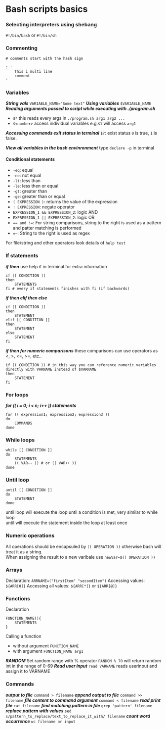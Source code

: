 # Bash scripts basics
### Selecting interpreters using shebang
`#!/bin/bash` or `#!/bin/sh`

### Commenting
`# comments start with the hash sign`
```
: '
    This i multi line 
    comment
'
```

### Variables
***String vals***
`VARIABLE_NAME="Some text"`
***Using variables***
`$VARIABLE_NAME`
***Reading arguments passed to script while executing with ./program.sh***
* `$*` this reads every args in `./program.sh arg1 arg2 ...`
* `$<number>` access individual variables e.g.`$1` will access `arg1`

***Accessing commands exit status in terminal***
`$?`: exist status `0` is true, `1` is false. 

***View all variables in the bash envinronment***
type `declare -p` in terminal

#### Conditional statements
* `-eq`: equal 
* `-ne`: not equal
* `-lt`: less than
* `-le`: less then or equal
* `-gt`: greater than
* `-ge`: greater than or equal
* `( EXPRESSION )`: returns the value of the expression
* `! EXPRESSION`: negate operator
* `EXPRESSION_1 && EXPRESSION_2`: logic AND
* `EXPRESSION_1 || EXPRESSION_2`: logic OR
* `== and !=`: For string comparisons, string to the right is used as a pattern and patter matching is performed
* `=~`: String to the right is used as regex  

For file/string and other operators look details of `help test`

### If statements
***if then*** use help if in terminal for extra information
```
if [[ CONDITION ]]
then 
    STATEMENTS 
fi # every if statements finishes with fi (if backwards)
```
***if then elif then else***
```
if [[ CONDITION ]]
then
    STATEMENT
elif [[ CONDITION ]]
then
    STATEMENT
else
    STATEMENT
fi
```
***if then for numeric comparisons*** these comparisons can use operators as <, >, <=, >=, etc..
```
if (( CONDITION )) # in this way you can reference numeric variables directly with VARNAME instead of $VARNAME
then  
    STATEMENT
fi
```
### For loops
***for (( i = 0; i < n; i++ )) statements***
```
for (( expression1; expression2; expression3 ))
do 
    COMMANDS
done
```
### While loops
```
while [[ CONDITION ]]
do
    STATEMENTS
    (( VAR-- )) # or (( VAR++ ))
done
```
### Until loop
```
until [[ CONDITION ]]
do
    STATEMENT
done
```
until loop will execute the loop until a condition is met, very similar to while loop  
until will execute the statement inside the loop at least once
### Numeric operations
All operations should be encapsuled by `(( OPERATION ))` otherwise bash will treat it as a string.  
When assigning the result to a new varibale use `newVar=$(( OPERATION ))` 

### Arrays
Declaration: `ARRNAME=("firstItem" "secondItem")`
Accessing values: `${ARR[0]}`
Accessing all values: `${ARR[*]}` or `${ARR[@]}`

### Functions
Declaration
```
FUNCTION_NAME(){
    STATEMENTS
}
```
Calling a function
* without argument `FUNCTION_NAME`
* with argument `FUNCTION_NAME arg1`

***RANDOM***
Set random range with % operator `RANDOM % 70` will return random int in the range of 0-69
***Read user input***
`read VARNAME` reads userinput and assign it to VARNAME

### Commands
***output to file***
`command > filename`
***append output to file***
`command >> filename`
***file content to command argument***
`command < filename`
***read print file***
`cat filename`
***find matching pattern in file***
`grep 'pattern' filename`
***replace pattern with values***
`sed s/pattern_to_replace/text_to_replace_it_with/ filename`
***count word occurrence***
`wc filename or input`
